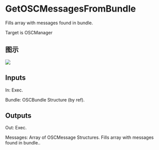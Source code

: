 # GetOSCMessagesFromBundle

Fills array with messages found in bundle.

Target is OSCManager

## 图示

![]($-20221218-18055447.png)

## Inputs

In: Exec.

Bundle: OSCBundle Structure (by ref).  

## Outputs

Out: Exec.

Messages: Array of OSCMessage Structures. Fills array with messages found in bundle..

